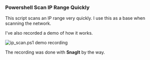 ### Powershell Scan IP Range Quickly

This script scans an IP range very quickly. I use this as a base when scanning the network.

I've also recorded a demo of how it works.  

![ip_scan.ps1 demo recording](http://virasawmi.com/gordon/powershell/ip_scan/ip_scan-demo.gif)

The recording was done with **SnagIt** by the way.
